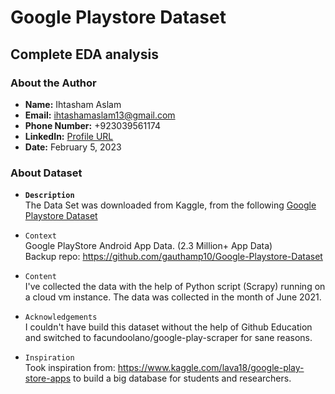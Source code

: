 # **Google Playstore Dataset**
## **Complete EDA analysis**

### **About the Author**
- **Name:** Ihtasham Aslam
- **Email:** ihtashamaslam13@gmail.com
- **Phone Number:** +923039561174
- **LinkedIn:** [Profile URL](https://www.linkedin.com/in/ihtashamaslam)
- **Date:**  February 5, 2023

### **About Dataset**

- **`Description`**\
The Data Set was downloaded from Kaggle, from the following [Google Playstore Dataset](https://www.kaggle.com/datasets/gauthamp10/google-playstore-apps/data)

- `Context`\
Google PlayStore Android App Data. (2.3 Million+ App Data)\
Backup repo: https://github.com/gauthamp10/Google-Playstore-Dataset

- `Content`\
I've collected the data with the help of Python script (Scrapy) running on a cloud vm instance. The data was collected in the month of June 2021.

- `Acknowledgements`\
I couldn't have build this dataset without the help of Github Education and switched to facundoolano/google-play-scraper for sane reasons.

- `Inspiration`\
Took inspiration from: https://www.kaggle.com/lava18/google-play-store-apps to build a big database for students and researchers.
